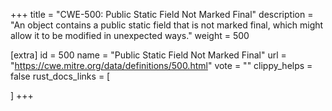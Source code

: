 +++
title = "CWE-500: Public Static Field Not Marked Final"
description	= "An object contains a public static field that is not marked final, which might allow it to be modified in unexpected ways."
weight = 500

[extra]
id = 500
name = "Public Static Field Not Marked Final"
url = "https://cwe.mitre.org/data/definitions/500.html"
vote = ""
clippy_helps = false
rust_docs_links = [
	
]
+++

